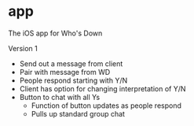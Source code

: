 app
===

The iOS app for Who's Down

Version 1
* Send out a message from client
* Pair with message from WD
* People respond starting with Y/N
* Client has option for changing interpretation of Y/N
* Button to chat with all Ys
  * Function of button updates as people respond
  * Pulls up standard group chat
